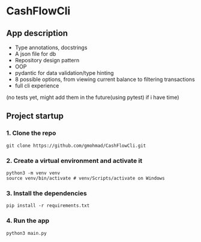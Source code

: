 # CashFlowCli

## App description

- Type annotations, docstrings
- A json file for db
- Repository design pattern
- OOP
- pydantic for data validation/type hinting
- 8 possible options, from viewing current balance to filtering transactions
- full cli experience

(no tests yet, might add them in the future(using pytest) if i have time)


## Project startup

### 1. Clone the repo
```
git clone https://github.com/gmohmad/CashFlowCli.git
```

### 2. Create a virtual environment and activate it
```
python3 -m venv venv
source venv/bin/activate # venv/Scripts/activate on Windows
```

### 3. Install the dependencies
```
pip install -r requirements.txt
```

### 4. Run the app
```
python3 main.py
```
